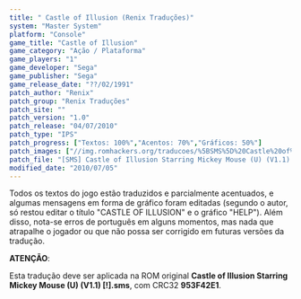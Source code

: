 ```yaml
---
title: " Castle of Illusion (Renix Traduções)"
system: "Master System"
platform: "Console"
game_title: "Castle of Illusion"
game_category: "Ação / Plataforma"
game_players: "1"
game_developer: "Sega"
game_publisher: "Sega"
game_release_date: "??/02/1991"
patch_author: "Renix"
patch_group: "Renix Traduções"
patch_site: ""
patch_version: "1.0"
patch_release: "04/07/2010"
patch_type: "IPS"
patch_progress: ["Textos: 100%","Acentos: 70%","Gráficos: 50%"]
patch_images: ["//img.romhackers.org/traducoes/%5BSMS%5D%20Castle%20of%20Illusion%20-%20Renix%20Tradu%C3%A7%C3%B5es%20-%201.png","//img.romhackers.org/traducoes/%5BSMS%5D%20Castle%20of%20Illusion%20-%20Renix%20Tradu%C3%A7%C3%B5es%20-%202.png","//img.romhackers.org/traducoes/%5BSMS%5D%20Castle%20of%20Illusion%20-%20Renix%20Tradu%C3%A7%C3%B5es%20-%203.png"]
patch_file: "[SMS] Castle of Illusion Starring Mickey Mouse (U) (V1.1) [!] [T-BR] [T-Renix G-Renix Traduções] [V-1.0 A-2010].rar"
modified_date: "2010/07/05"
---
```

Todos os textos do jogo estão traduzidos e parcialmente acentuados, e algumas mensagens em forma de gráfico foram editadas (segundo o autor, só restou editar o título "CASTLE OF ILLUSION" e o gráfico "HELP"). Além disso, nota-se erros de português em alguns momentos, mas nada que atrapalhe o jogador ou que não possa ser corrigido em futuras versões da tradução.

<b>ATENÇÃO</b>:

Esta tradução deve ser aplicada na ROM original <b>Castle of Illusion Starring Mickey Mouse (U) (V1.1) [!].sms</b>, com CRC32 <b>953F42E1</b>.
